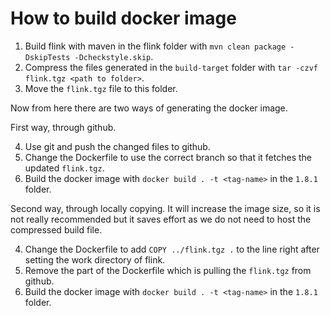 # How to build docker image

1. Build flink with maven in the flink folder with `mvn clean package -DskipTests -Dcheckstyle.skip`.
2. Compress the files generated in the `build-target` folder with `tar -czvf flink.tgz <path to folder>`.
3. Move the `flink.tgz` file to this folder.

Now from here there are two ways of generating the docker image.

First way, through github.

4. Use git and push the changed files to github.
5. Change the Dockerfile to use the correct branch so that it fetches the updated `flink.tgz`.
6. Build the docker image with `docker build . -t <tag-name>` in the `1.8.1` folder.

Second way, through locally copying. It will increase the image size, so it is not really recommended but it saves effort as we do not need to host the compressed build file.

4. Change the Dockerfile to add `COPY ../flink.tgz .` to the line right after setting the work directory of flink.
5. Remove the part of the Dockerfile which is pulling the `flink.tgz` from github.
6. Build the docker image with `docker build . -t <tag-name>` in the `1.8.1` folder.

